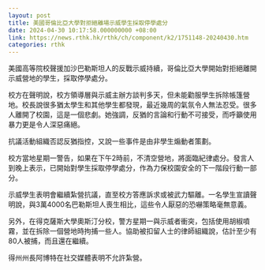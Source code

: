 ```yaml
---
layout: post
title: 美國哥倫比亞大學對拒絕離場示威學生採取停學處分
date: 2024-04-30 10:17:58.000000000 +08:00
link: https://news.rthk.hk/rthk/ch/component/k2/1751148-20240430.htm
categories: rthk
---
```


美國高等院校聲援加沙巴勒斯坦人的反戰示威持續，哥倫比亞大學開始對拒絕離開示威營地的學生，採取停學處分。

校方在聲明說，校方領導層與示威主辦方談判多天，但未能勸服學生拆除帳篷營地。校長說很多猶太學生和其他學生都發現，最近幾周的氣氛令人無法忍受。很多人離開了校園，這是一個悲劇。她強調，反猶的言論和行動不可接受，而呼籲使用暴力更是令人深惡痛絕。

抗議活動組織否認反猶指控，又說一些事件是由非學生煽動者策劃。

校方當地星期一警告，如果在下午2時前，不清空營地，將面臨紀律處分。發言人到晚上表示，已開始對學生採取停學處分，作為力保校園安全的下一階段行動一部分。

示威學生表明會繼續紮營抗議，直至校方答應訴求或被武力驅離。一名學生宣讀聲明說，與3萬4000名巴勒斯坦人喪生相比，這些令人厭惡的恐嚇策略毫無意義。

另外，在得克薩斯大學奧斯汀分校，警方星期一與示威者衝突，包括使用胡椒噴霧，並在拆除一個營地時拘捕一些人。協助被扣留人士的律師組織說，估計至少有 80人被捕，而且還在繼續。

得州州長阿博特在社交媒體表明不允許紮營。
